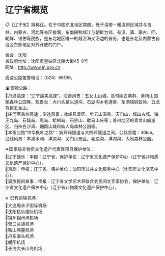# 辽宁省概览  
📋【辽宁省】简称辽。位于中国东北地区南部。处于温带－暖温带区域并与吉林、内蒙古、河北等省区接壤，东南隔鸭绿江与朝鲜为邻。有汉、满、蒙古、回、朝鲜、锡伯等民族，是东北地区唯一的既沿海又沿边的省份，也是东北及内蒙古自治区东部地区对外开放的门户。  
  
省会：沈阳  
省政府地址：沈阳市皇姑区北陵大街45-9号  
网址：http://www.ln.gov.cn  
  
高速公路报警电话：（024）96199。  
  
🛣️景观公路：  
🔸丹通高速：“辽宁最美高速”。沿途风景：五女山山城。高句丽古墓群、黄椅山国家森林公园等。观景台：大川头镇头道沟、石湖沟乡老道排、东汤镇蚂蚁岭、五龙背镇五龙山。  
🔸庄河至盖州高速：沿途风景：冰峪风景区、步云山温泉、天门山、城山古城、海王九岛、石城岛、黑岛、蛤蜊岛、石佛山、歇马山庄等；盖州地区的青龙山旅游区、归州白沙湾、烟筒山城和仙人岛森林公园等。  
🔸本恒公路“中华枫叶之路”：新开岭隧道与大凹岭隧道之间。公路里程：30km。沿线风景：本溪水洞、洋湖沟、关门山景区，老边沟，洋湖沟，大地森林公园。  
  
⏩国家级非物质文化遗产代表性项目保护单位：  
🔸辽宁鼓乐：申报：辽宁省，保护单位：辽宁省文化遗产保护中心（辽宁省非物质文化遗产保护中心）。  
🔸京剧：申报：辽宁省，保护单位：沈阳市公共文化服务中心（沈阳市文化演艺中心）。  
🔸满族民间故事：申报：辽宁省文学艺术界联合会民间文艺家协会，保护单位：辽宁省文化遗产保护中心（辽宁省非物质文化遗产保护中心）。    
  
✈️ 已有运输机场：  
🔸大连周水子国际机场  
🔸沈阳桃仙国际机场  
🔸锦州锦州湾机场  
🔸营口兰旗机场  
🔸鞍山腾鳌机场  
🔸丹东浪头机场  
🔸朝阳机场  
🔸长海大长山岛机场  

